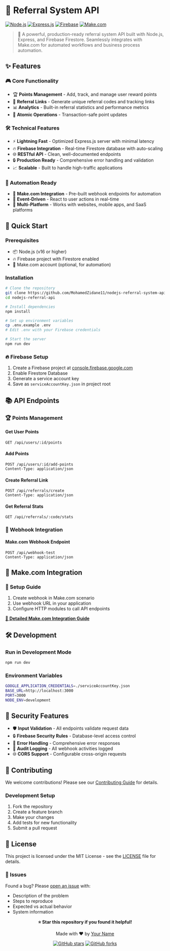 # 🎯 Referral System API

[![Node.js](https://img.shields.io/badge/Node.js-43853D?style=for-the-badge&logo=node.js&logoColor=white)](https://nodejs.org/)
[![Express.js](https://img.shields.io/badge/Express.js-404D59?style=for-the-badge&logo=express)](https://expressjs.com/)
[![Firebase](https://img.shields.io/badge/Firebase-039BE5?style=for-the-badge&logo=Firebase&logoColor=white)](https://firebase.google.com/)
[![Make.com](https://img.shields.io/badge/Make.com-6366f1?style=for-the-badge&logo=integromat&logoColor=white)](https://make.com/)

> 🚀 A powerful, production-ready referral system API built with Node.js, Express, and Firebase Firestore. Seamlessly integrates with Make.com for automated workflows and business process automation.

## ✨ Features

### 🎮 Core Functionality
- 🏆 **Points Management** - Add, track, and manage user reward points
- 🔗 **Referral Links** - Generate unique referral codes and tracking links  
- 📊 **Analytics** - Built-in referral statistics and performance metrics
- 🔄 **Atomic Operations** - Transaction-safe point updates

### 🛠️ Technical Features  
- ⚡ **Lightning Fast** - Optimized Express.js server with minimal latency
- 🔥 **Firebase Integration** - Real-time Firestore database with auto-scaling
- 🌐 **RESTful API** - Clean, well-documented endpoints
- 🔒 **Production Ready** - Comprehensive error handling and validation
- 📈 **Scalable** - Built to handle high-traffic applications

### 🤖 Automation Ready
- 🔌 **Make.com Integration** - Pre-built webhook endpoints for automation
- 🎯 **Event-Driven** - React to user actions in real-time
- 📱 **Multi-Platform** - Works with websites, mobile apps, and SaaS platforms

## 🚀 Quick Start

### Prerequisites
- 📦 Node.js (v16 or higher)
- 🔥 Firebase project with Firestore enabled
- 🎯 Make.com account (optional, for automation)

### Installation

```bash
# Clone the repository
git clone https://github.com/MohamedZidane11/nodejs-referral-system-api.git
cd nodejs-referral-api

# Install dependencies
npm install

# Set up environment variables
cp .env.example .env
# Edit .env with your Firebase credentials

# Start the server
npm run dev
```

### 🔥 Firebase Setup
1. Create a Firebase project at [console.firebase.google.com](https://console.firebase.google.com)
2. Enable Firestore Database
3. Generate a service account key
4. Save as `serviceAccountKey.json` in project root

## 📚 API Endpoints

### 🏆 Points Management

#### Get User Points
```http
GET /api/users/:id/points
```

#### Add Points
```http
POST /api/users/:id/add-points
Content-Type: application/json
```

#### Create Referral Link
```http
POST /api/referrals/create
Content-Type: application/json
```

#### Get Referral Stats
```http
GET /api/referrals/:code/stats
```

### 🔌 Webhook Integration

#### Make.com Webhook Endpoint
```http
POST /api/webhook-test
Content-Type: application/json
```

## 🤖 Make.com Integration

### 🔧 Setup Guide
1. Create webhook in Make.com scenario
2. Use webhook URL in your application
3. Configure HTTP modules to call API endpoints

[📖 **Detailed Make.com Integration Guide**](docs/make-integration.md)

## 🛠️ Development

### Run in Development Mode
```bash
npm run dev
```

### Environment Variables
```bash
GOOGLE_APPLICATION_CREDENTIALS=./serviceAccountKey.json
BASE_URL=http://localhost:3000
PORT=3000
NODE_ENV=development
```

## 🔐 Security Features

- 🛡️ **Input Validation** - All endpoints validate request data
- 🔒 **Firebase Security Rules** - Database-level access control
- 🚨 **Error Handling** - Comprehensive error responses
- 📝 **Audit Logging** - All webhook activities logged
- 🌐 **CORS Support** - Configurable cross-origin requests

## 🤝 Contributing

We welcome contributions! Please see our [Contributing Guide](CONTRIBUTING.md) for details.

### Development Setup
1. Fork the repository
2. Create a feature branch
3. Make your changes  
4. Add tests for new functionality
5. Submit a pull request

## 📄 License

This project is licensed under the MIT License - see the [LICENSE](LICENSE) file for details.

### 🐛 Issues
Found a bug? Please [open an issue](https://github.com/yourusername/referral-system-api/issues) with:
- Description of the problem
- Steps to reproduce
- Expected vs actual behavior
- System information

<div align="center">

**⭐ Star this repository if you found it helpful!**

Made with ❤️ by [Your Name](https://github.com/yourusername)

[![GitHub stars](https://img.shields.io/github/stars/yourusername/referral-system-api.svg?style=social&label=Star)](https://github.com/yourusername/referral-system-api)
[![GitHub forks](https://img.shields.io/github/forks/yourusername/referral-system-api.svg?style=social&label=Fork)](https://github.com/yourusername/referral-system-api/fork)

</div>
